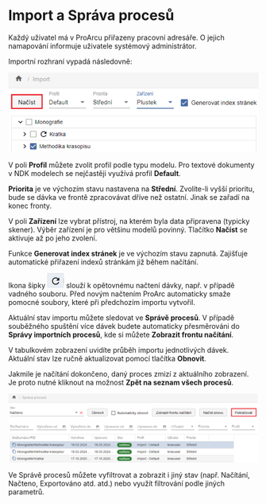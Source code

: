 # Import a Správa procesů 

Každý uživatel má v ProArcu přiřazeny pracovní adresáře. O jejich
namapování informuje uživatele systémový administrátor.

Importní rozhraní vypadá následovně:

![](./media/03_import/image1.png)

V poli **Profil** můžete zvolit profil
podle typu modelu. Pro textové dokumenty v NDK modelech se nejčastěji
využívá profil **Default**.

**Priorita** je ve výchozím stavu nastavena na **Střední**. Zvolíte-li
vyšší prioritu, bude se dávka ve frontě zpracovávat dříve než ostatní.
Jinak se zařadí na konec fronty.

V poli **Zařízení** lze vybrat přístroj, na kterém byla data připravena
(typicky skener). Výběr zařízení je pro většinu modelů povinný.
Tlačítko **Načíst** se aktivuje až po jeho zvolení.

Funkce **Generovat index stránek** je ve výchozím stavu zapnutá.
Zajišťuje automatické přiřazení indexů stránkám již během načítání.

Ikona šipky ![](./media/03_import/image2.png) slouží k opětovnému načtení
dávky, např. v případě vadného souboru. Před novým načtením ProArc
automaticky smaže pomocné soubory, které při předchozím importu
vytvořil.

Aktuální stav importu můžete sledovat ve **Správě procesů**. V případě
souběžného spuštění více dávek budete automaticky přesměrováni do
**Správy importních procesů**, kde si můžete **Zobrazit frontu
načítání**.

V tabulkovém zobrazení uvidíte průběh importu jednotlivých dávek.  
Aktuální stav lze ručně aktualizovat pomocí tlačítka **Obnovit**.

Jakmile je načítání dokončeno, daný proces zmizí z aktuálního
zobrazení.  
Je proto nutné kliknout na možnost **Zpět na seznam všech procesů**.

![](./media/03_import/image3.png)

Ve Správě procesů můžete vyfiltrovat a zobrazit i jiný stav (např.
Načítání, Načteno, Exportováno atd. atd.) nebo využít filtrování podle
jiných parametrů.
